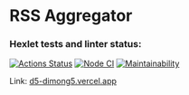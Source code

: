 # RSS Aggregator

### Hexlet tests and linter status:
[![Actions Status](https://github.com/dimong5/frontend-project-lvl3/workflows/hexlet-check/badge.svg)](https://github.com/dimong5/frontend-project-lvl3/actions)
[![Node CI](https://github.com/dimong5/frontend-project-lvl3/actions/workflows/nodejs.yml/badge.svg)](https://github.com/dimong5/frontend-project-lvl3/actions/workflows/nodejs.yml)
[![Maintainability](https://api.codeclimate.com/v1/badges/570d3c79cd23f7d29b01/maintainability)](https://codeclimate.com/github/dimong5/frontend-project-lvl3/maintainability)

Link: [d5-dimong5.vercel.app](d5-dimong5.vercel.app)
